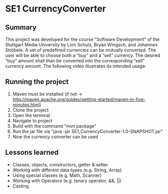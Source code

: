 # SE1 CurrencyConverter

## Summary

This project was developed for the course "Software Development" of the Stuttgart Media University by Lion Schulz, Bryan Wingsch, and Johannes Ströbele. A set of predefined currencies can be mutually converted. The user will be able to choose both a “buy” and a “sell” currency. The desired “buy” amount shall than be converted into the corresponding “sell” currency amount. The following video illustrates its intended usage:

## Running the project

1) Maven must be installed (if not -> http://maven.apache.org/guides/getting-started/maven-in-five-minutes.html)
2) Clone the project
3) Open the terminal
4) Navigate to project
5) Build with the command "mvn package"
6) Run the jar file via "java -jar SE1_CurrencyConverter-1.0-SNAPSHOT.jar" 
7) Now the currency converter can be used

## Lessons learned

* Classes, objects, constructors, getter & setter
* Working with different data types (e.g. String, Array)
* Using special classes (e.g. Math, Scanner)
* Working with Operators (e.g. tenary operator, &&, ||)
* Casting
